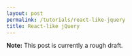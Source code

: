 ```yaml
---
layout: post
permalink: /tutorials/react-like-jquery
title: React-like jQuery
---
```


<div class="message">
  <strong>Note:</strong> This post is currently a rough draft.
</div>

